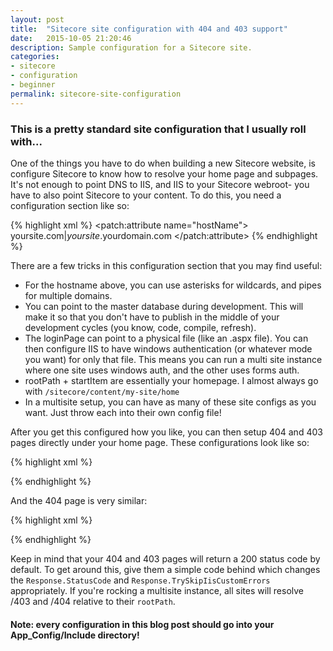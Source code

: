 ```yaml
---
layout: post
title:  "Sitecore site configuration with 404 and 403 support"
date:   2015-10-05 21:20:46
description: Sample configuration for a Sitecore site.
categories:
- sitecore
- configuration
- beginner
permalink: sitecore-site-configuration
---
```

### This is a pretty standard site configuration that I usually roll with...
One of the things you have to do when building a new Sitecore website, is configure Sitecore to know how to resolve your home page and subpages.  It's not enough to point DNS to IIS, and IIS to your Sitecore webroot- you have to also point Sitecore to your content.  To do this, you need a configuration section like so:

{% highlight xml %}
<configuration xmlns:patch="http://www.sitecore.net/xmlconfig/">
  <sitecore>
    <sites>
      <site patch:before="site[@name='website']" 
        name="site_name" RequestedAuthnCtx="SITE_CTX" virtualFolder="/"
        physicalFolder="/" requireLogin="false"  loginPage="/path/to/login" 
        rootPath="/sitecore/content/my-site" startItem="/home" database="web"
        domain="extranet" allowDebug="true" cacheHtml="true" 
        htmlCacheSize="10MB" registryCacheSize="0" viewStateCacheSize="0"
        xslCacheSize="5MB" filteredItemsCacheSize="2MB"  enablePreview="true" 
        enableWebEdit="true" enableDebugger="true" disableClientData="false" 
      />
      <site name="site_name">
        <patch:attribute name="hostName">
          yoursite.com|*yoursite*.yourdomain.com
        </patch:attribute>
      </site>
    </sites>
  </sitecore>
</configuration>
{% endhighlight %}

There are a few tricks in this configuration section that you may find useful:
* For the hostname above, you can use asterisks for wildcards, and pipes for multiple domains.  
* You can point to the master database during development.  This will make it so that you don't have to publish in the middle of your development cycles (you know, code, compile, refresh).
* The loginPage can point to a physical file (like an .aspx file).  You can then configure IIS to have windows authentication (or whatever mode you want) for only that file.  This means you can run a multi site instance where one site uses windows auth, and the other uses forms auth.
* rootPath + startItem are essentially your homepage.  I almost always go with `/sitecore/content/my-site/home`
* In a multisite setup, you can have as many of these site configs as you want.  Just throw each into their own config file!

After you get this configured how you like, you can then setup 404 and 403 pages directly under your home page.  These configurations look like so:

{% highlight xml %}
<?xml version="1.0" encoding="utf-8" ?>
<configuration xmlns:patch="http://www.sitecore.net/xmlconfig/">
  <sitecore>
    <settings>
      <setting name="NoAccessUrl" value="/403" />
    </settings>
  </sitecore>
</configuration>
{% endhighlight %}

And the 404 page is very similar:

{% highlight xml %}
<?xml version="1.0" encoding="utf-8" ?>
<configuration xmlns:patch="http://www.sitecore.net/xmlconfig/">
  <sitecore>
    <settings>
      <setting name="ItemNotFoundUrl" value="/404" />
      <setting name="LinkItemNotFoundUrl" value="/404" />
      <setting name="RequestErrors.UseServerSideRedirect" value="true" />
    </settings>
  </sitecore>
</configuration>
{% endhighlight %}

Keep in mind that your 404 and 403 pages will return a 200 status code by default.  To get around this, give them a simple code behind which changes the `Response.StatusCode` and `Response.TrySkipIisCustomErrors` appropriately.  If you're rocking a multisite instance, all sites will resolve /403 and /404 relative to their `rootPath`.

#### Note: every configuration in this blog post should go into your App_Config/Include directory!